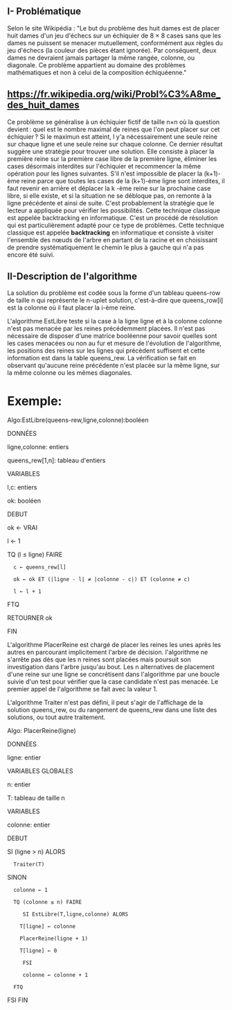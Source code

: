 ## I- Problématique

Selon le site Wikipédia : "Le but du problème des huit dames est de placer huit dames d'un jeu d'échecs sur un échiquier de 8 × 8 cases sans que les dames ne puissent se menacer mutuellement, conformément aux règles du jeu d'échecs (la couleur des pièces étant ignorée). Par conséquent, deux dames ne devraient jamais partager la même rangée, colonne, ou diagonale. Ce problème appartient au domaine des problèmes mathématiques et non à celui de la composition échiquéenne."

## https://fr.wikipedia.org/wiki/Probl%C3%A8me_des_huit_dames

Ce problème se généralise à un échiquier fictif de taille n×n
 où la question devient : quel est le nom­bre maximal de reines que l'on peut placer sur cet échiquier ?
 Si le maximun est atteint, l y'a nécessairement une seule reine sur chaque ligne et une seule reine sur chaque colonne.
 Ce dernier résultat suggère une stratégie pour trouver une solution. Elle consiste à placer la première reine sur la première case libre de la première ligne, éliminer les cases désormais interdites sur l'échiquier et recommencer la même opération pour les lignes suivantes. S'il n'est impossible de placer la (k+1)-ème reine parce que toutes les cases de la (k+1)-ème ligne sont interdites, il faut revenir en arrière et déplacer la k -ème reine sur la prochaine case libre, si elle existe, et si la situation ne se débloque pas, on remonte à la ligne précédente et ainsi de suite. C'est probablement la stratégie que le lecteur a appliquée pour vérifier les possibilités.
 Cette technique classique est appelée backtracking en informatique.
C'est un procédé de résolution qui est particulièrement adapté pour ce type de problèmes. Cette technique classique est appelée **backtracking** en informatique et consiste à visiter l'ensemble des nœuds de l'arbre en partant de la racine et en choisissant de prendre systématiquement le chemin le plus à gauche qui n'a pas encore été suivi.

## II-Description de l'algorithme 

La solution du problème est codée sous la forme d'un tableau queens-row
 de taille n
 qui représente le n-uplet solution, c'est-à-dire que queens_row[i]
 est la colonne où il faut placer la i-ème reine.

L'algorithme EstLibre teste si la case à la ligne ligne et à la colonne colonne n'est pas menacée par les reines précédemment placées. Il n'est pas nécessaire de disposer d'une matrice booléenne pour savoir quelles sont les cases menacées ou non au fur et mesure de l'évolution de l'algorithme, les positions des reines sur les lignes qui précèdent suffisent et cette information est dans la table queens_rew. La vérification se fait en observant qu'aucune reine précédente n'est placée sur la même ligne, sur la même colonne ou les mêmes diagonales.

# Exemple:

Algo:EstLibre(queens-rew,ligne,colonne):booléen

DONNÉES

   ligne,colonne: entiers
   
   queens_rew[1,n]: tableau d'entiers
   
VARIABLES

   l,c: entiers
   
   ok: booléen
   
DEBUT

   ok ← VRAI
   
   l ← 1
   
   TQ (l ≤ ligne) FAIRE
   
      c ← queens_rew[l]
      
      ok ← ok ET (|ligne - l| ≠ |colonne - c|) ET (colonne ≠ c)
      
      l ← l + 1  
      
   FTQ
   
   RETOURNER ok
   
FIN

L'algorithme PlacerReine est chargé de placer les reines les unes après les autres en parcourant implicitement l'arbre de décision. l'algorithme ne s'arrête pas dès que les n reines sont placées mais poursuit son investigation dans l'arbre jusqu'au bout. Les n
 alternatives de placement d'une reine sur une ligne se concrétisent dans l'algorithme par une boucle suivie d'un test pour vérifier que la case candidate n'est pas menacée. Le premier appel de l'algorithme se fait avec la valeur 1.

L'algorithme Traiter n'est pas défini, il peut s'agir de l'affichage de la solution queens_rew, ou du rangement de queens_rew
 dans une liste des solutions, ou tout autre traitement.


Algo: PlacerReine(ligne)

DONNÉES

   ligne: entier
   
VARIABLES GLOBALES

   n: entier
   
   T: tableau de taille n
   
VARIABLES

   colonne: entier
   
DEBUT

   SI (ligne > n) ALORS
   
      Traiter(T)
      
   SINON
   
      colonne ← 1  
      
      TQ (colonne ≤ n) FAIRE
      
         SI EstLibre(T,ligne,colonne) ALORS
	 
	    T[ligne] ← colonne
     
	    PlacerReine(ligne + 1)
     
	    T[ligne] ← 0
     
         FSI
	 
         colonne ← colonne + 1
	 
      FTQ
      
   FSI
FIN


